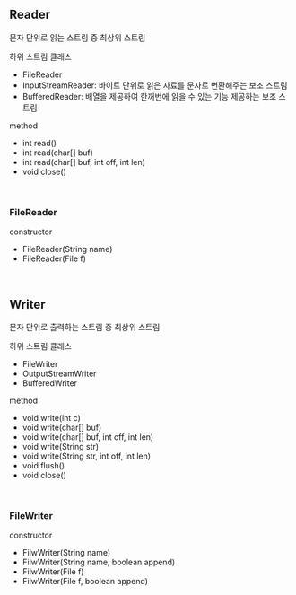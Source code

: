 ## Reader

문자 단위로 읽는 스트림 중 최상위 스트림

하위 스트림 클래스
- FileReader
- InputStreamReader: 바이트 단위로 읽은 자료를 문자로 변환해주는 보조 스트림
- BufferedReader: 배열을 제공하여 한꺼번에 읽을 수 있는 기능 제공하는 보조 스트림

method
- int read() 
- int read(char[] buf)
- int read(char[] buf, int off, int len)
- void close()

<br/>

### FileReader

constructor
- FileReader(String name)
- FileReader(File f)

<br/>

## Writer

문자 단위로 출력하는 스트림 중 최상위 스트림

하위 스트림 클래스
- FileWriter
- OutputStreamWriter
- BufferedWriter

method
- void write(int c)
- void write(char[] buf)
- void write(char[] buf, int off, int len)
- void write(String str)
- void write(String str, int off, int len)
- void flush()
- void close()

<br/>

### FileWriter

constructor
- FilwWriter(String name)
- FilwWriter(String name, boolean append)
- FilwWriter(File f)
- FilwWriter(File f, boolean append)